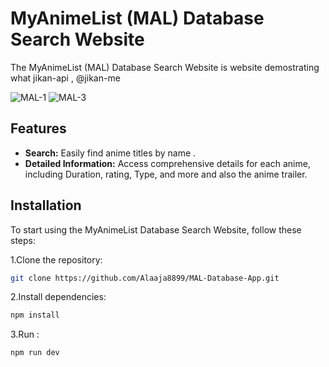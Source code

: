 
# MyAnimeList (MAL) Database Search Website

The MyAnimeList (MAL) Database Search Website is  website demostrating what jikan-api , @jikan-me 

![MAL-1](https://github.com/user-attachments/assets/4d90cd40-52df-4a81-b867-e016f06f586e)
![MAL-3](https://github.com/user-attachments/assets/0294d64b-31ed-47c7-8c0b-89ddb6008cf8)


## Features

- **Search:** Easily find anime titles by name .
- **Detailed Information:** Access comprehensive details for each anime, including Duration, rating, Type, and more and also the anime trailer.

## Installation

To start using the MyAnimeList Database Search Website, follow these steps:

1.Clone the repository:
  ```bash
git clone https://github.com/Alaaja8899/MAL-Database-App.git

```
2.Install dependencies:
  ```bash
  npm install
```
3.Run :
   ```bash
  npm run dev
```
